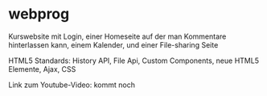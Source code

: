 # webprog


Kurswebsite mit Login, einer Homeseite auf der man Kommentare hinterlassen kann, einem Kalender, und einer File-sharing Seite

HTML5 Standards: History API, File Api, Custom Components, neue HTML5 Elemente, Ajax, CSS

Link zum Youtube-Video: kommt noch
